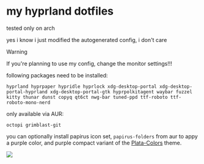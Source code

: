 # my hyprland dotfiles

tested only on arch

yes i know i just modified the autogenerated config, i don't care

>[!WARNING]
>If you're planning to use my config, change the monitor settings!!!

following packages need to be installed:

```hyprland hyprpaper hypridle hyprlock xdg-desktop-portal xdg-desktop-portal-hyprland xdg-desktop-portal-gtk hyprpolkitagent waybar fuzzel kitty thunar dunst copyq qt6ct nwg-bar tuned-ppd ttf-roboto ttf-roboto-mono-nerd```

only available via AUR:

```octopi grimblast-git```

you can optionally install papirus icon set, `papirus-folders` from aur to appy a purple color, and purple compact variant of the [Plata-Colors](https://www.gnome-look.org/p/1342612) theme.

![](screenie.png)
